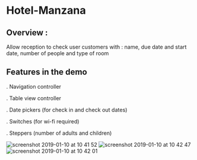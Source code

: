 # Hotel-Manzana

## Overview :
Allow reception to check user customers with : name, due date and start date, number of people and type of room

## Features in the demo 
. Navigation controller

. Table view controller

. Date pickers (for check in and check out dates)

. Switches (for wi-fi required)

. Steppers (number of adults and children)

![screenshot 2019-01-10 at 10 41 52](https://user-images.githubusercontent.com/36542195/50964100-5e51a580-14c6-11e9-8563-bcd2b6a06914.png)
![screenshot 2019-01-10 at 10 42 47](https://user-images.githubusercontent.com/36542195/50964103-5eea3c00-14c6-11e9-9969-63bfbeab9455.png)
![screenshot 2019-01-10 at 10 42 01](https://user-images.githubusercontent.com/36542195/50964102-5eea3c00-14c6-11e9-951f-e81e0fa5ff52.png)
